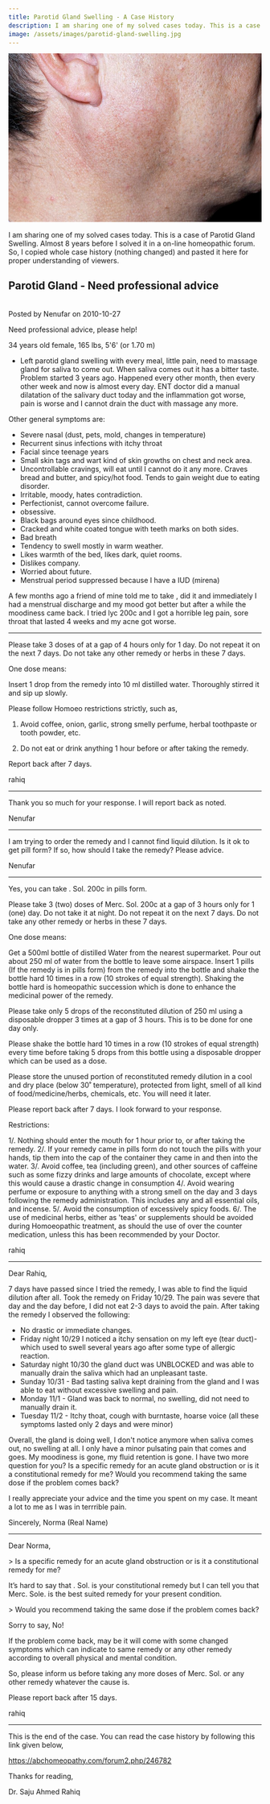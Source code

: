 ```yaml
---
title: Parotid Gland Swelling - A Case History
description: I am sharing one of my solved cases today. This is a case of Parotid Gland Swelling. Almost 8 years before I solved it in a on-line homeopathic forum
image: /assets/images/parotid-gland-swelling.jpg
---
```

<p><img src="/assets/images/parotid-gland-swelling.jpg" alt="Parotid Gland Swelling Case History" /></p>

I am sharing one of my solved cases today. This is a case of Parotid Gland Swelling. Almost 8 years before I solved it in a on-line homeopathic forum. So, I copied whole case history (nothing changed) and pasted it here for proper understanding of viewers.

<h2>Parotid Gland - Need professional advice</h2>
<br>
Posted by Nenufar on 2010-10-27

Need professional advice, please help!

34 years old female, 165 lbs, 5'6' (or 1.70 m)

- Left parotid gland swelling with every meal, little pain, need to massage gland for saliva to come out. When saliva comes out it has a bitter taste. Problem started 3 years ago. Happened every other month, then every other week and now is almost every day. ENT doctor did a manual dilatation of the salivary duct today and the inflammation got worse, pain is worse and I cannot drain the duct with massage any more.

Other general symptoms are:

- Severe nasal (dust, pets, mold, changes in temperature)
- Recurrent sinus infections with itchy throat
- Facial since teenage years
- Small skin tags and wart kind of skin growths on chest and neck area.
- Uncontrollable cravings, will eat until I cannot do it any more. Craves bread and butter, and spicy/hot food. Tends to gain weight due to eating disorder.
- Irritable, moody, hates contradiction.
- Perfectionist, cannot overcome failure.
- obsessive.
- Black bags around eyes since childhood.
- Cracked and white coated tongue with teeth marks on both sides.
- Bad breath
- Tendency to swell mostly in warm weather.
- Likes warmth of the bed, likes dark, quiet rooms.
- Dislikes company.
- Worried about future.
- Menstrual period suppressed because I have a IUD (mirena)

A few months ago a friend of mine told me to take , did it and immediately I had a menstrual discharge and my mood got better but after a while the moodiness came back. I tried lyc 200c and I got a horrible leg pain, sore throat that lasted 4 weeks and my acne got worse.

<hr>

Please take 3 doses of at a gap of 4 hours only for 1 day. Do not repeat it on the next 7 days. Do not take any other remedy or herbs in these 7 days.

One dose means:

Insert 1 drop from the remedy into 10 ml distilled water. Thoroughly stirred it and sip up slowly.

Please follow Homoeo restrictions strictly, such as,

1. Avoid coffee, onion, garlic, strong smelly perfume, herbal toothpaste or tooth powder, etc.

2. Do not eat or drink anything 1 hour before or after taking the remedy.

Report back after 7 days.

rahiq

<hr>

Thank you so much for your response. I will report back as noted.

Nenufar

<hr>

I am trying to order the remedy and I cannot find liquid dilution. Is it ok to get pill form? If so, how should I take the remedy? Please advice.

Nenufar

<hr>

Yes, you can take . Sol. 200c in pills form.

Please take 3 (two) doses of Merc. Sol. 200c at a gap of 3 hours only for 1 (one) day. Do not take it at night. Do not repeat it on the next 7 days. Do not take any other remedy or herbs in these 7 days.

One dose means:

Get a 500ml bottle of distilled Water from the nearest supermarket. Pour out about 250 ml of water from the bottle to leave some airspace. Insert 1 pills (If the remedy is in pills form) from the remedy into the bottle and shake the bottle hard 10 times in a row (10 strokes of equal strength). Shaking the bottle hard is homeopathic succession which is done to enhance the medicinal power of the remedy.

Please take only 5 drops of the reconstituted dilution of 250 ml using a disposable dropper 3 times at a gap of 3 hours. This is to be done for one day only.

Please shake the bottle hard 10 times in a row (10 strokes of equal strength) every time before taking 5 drops from this bottle using a disposable dropper which can be used as a dose.

Please store the unused portion of reconstituted remedy dilution in a cool and dry place (below 30˚ temperature), protected from light, smell of all kind of food/medicine/herbs, chemicals, etc. You will need it later.

Please report back after 7 days. I look forward to your response.

Restrictions:

1/. Nothing should enter the mouth for 1 hour prior to, or after taking the remedy.
2/. If your remedy came in pills form do not touch the pills with your hands, tip them into the cap of the container they came in and then into the water.
3/. Avoid coffee, tea (including green), and other sources of caffeine such as some fizzy drinks and large amounts of chocolate, except where this would cause a drastic change in consumption
4/. Avoid wearing perfume or exposure to anything with a strong smell on the day and 3 days following the remedy administration. This includes any and all essential oils, and incense.
5/. Avoid the consumption of excessively spicy foods.
6/. The use of medicinal herbs, either as 'teas' or supplements should be avoided during Homoeopathic treatment, as should the use of over the counter medication, unless this has been recommended by your Doctor.

rahiq

<hr>

Dear Rahiq,

7 days have passed since I tried the remedy, I was able to find the liquid dilution after all. Took the remedy on Friday 10/29. The pain was severe that day and the day before, I did not eat 2-3 days to avoid the pain.
After taking the remedy I observed the following:
- No drastic or immediate changes.
- Friday night 10/29 I noticed a itchy sensation on my left eye (tear duct)- which used to swell several years ago after some type of allergic reaction.
- Saturday night 10/30 the gland duct was UNBLOCKED and was able to manually drain the saliva which had an unpleasant taste.
- Sunday 10/31 - Bad tasting saliva kept draining from the gland and I was able to eat without excessive swelling and pain.
- Monday 11/1 - Gland was back to normal, no swelling, did not need to manually drain it.
- Tuesday 11/2 - Itchy thoat, cough with burntaste, hoarse voice (all these symptoms lasted only 2 days and were minor)

Overall, the gland is doing well, I don't notice anymore when saliva comes out, no swelling at all. I only have a minor pulsating pain that comes and goes. My moodiness is gone, my fluid retention is gone. I have two more question for you? Is a specific remedy for an acute gland obstruction or is it a constitutional remedy for me? Would you recommend taking the same dose if the problem comes back?

I really appreciate your advice and the time you spent on my case. It meant a lot to me as I was in terrrible pain.

Sincerely,
Norma (Real Name)

<hr>

Dear Norma,

&gt; Is a specific remedy for an acute gland obstruction or is it a constitutional remedy for me?

It’s hard to say that . Sol. is your constitutional remedy but I can tell you that Merc. Sole. is the best suited remedy for your present condition.

&gt; Would you recommend taking the same dose if the problem comes back?

Sorry to say, No!

If the problem come back, may be it will come with some changed symptoms which can indicate to same remedy or any other remedy according to overall physical and mental condition.

So, please inform us before taking any more doses of Merc. Sol. or any other remedy whatever the cause is.

Please report back after 15 days.

rahiq

<hr>

This is the end of the case. You can read the case history by following this link given below,

<a href="https://abchomeopathy.com/forum2.php/246782" rel="nofollow">https://abchomeopathy.com/forum2.php/246782</a>

Thanks for reading,

Dr. Saju Ahmed Rahiq
